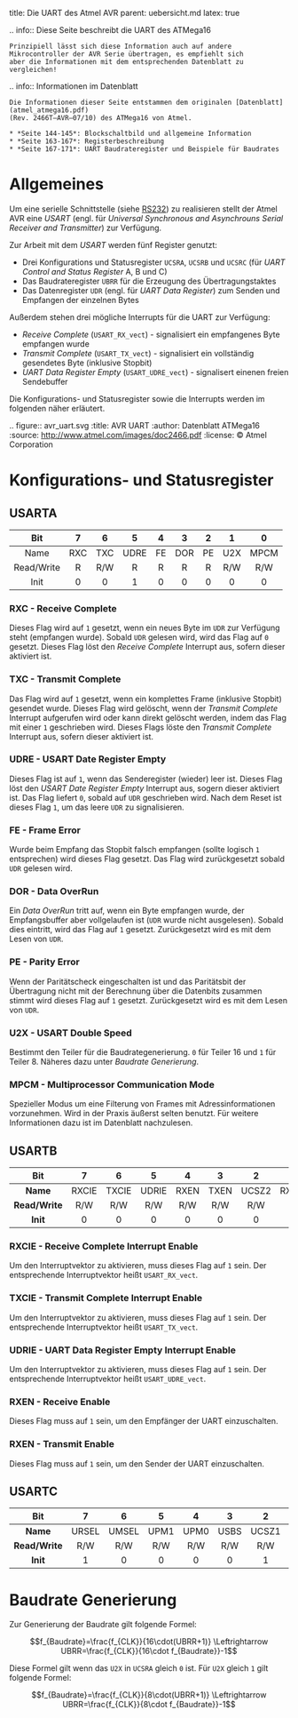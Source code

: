 title: Die UART des Atmel AVR
parent: uebersicht.md
latex: true

.. info:: Diese Seite beschreibt die UART des ATMega16

    Prinzipiell lässt sich diese Information auch auf andere Mikrocontroller der AVR Serie übertragen, es empfiehlt sich
    aber die Informationen mit dem entsprechenden Datenblatt zu vergleichen!

.. info:: Informationen im Datenblatt

    Die Informationen dieser Seite entstammen dem originalen [Datenblatt](atmel_atmega16.pdf)
    (Rev. 2466T–AVR–07/10) des ATMega16 von Atmel.

    * *Seite 144-145*: Blockschaltbild und allgemeine Information
    * *Seite 163-167*: Registerbeschreibung
    * *Seite 167-171*: UART Baudrateregister und Beispiele für Baudrates

# Allgemeines
Um eine serielle Schnittstelle (siehe [RS232](../bussysteme/rs232.html)) zu realisieren stellt der Atmel AVR eine *USART*
(engl. für *Universal Synchronous and Asynchrouns Serial Receiver and Transmitter*) zur Verfügung.

Zur Arbeit mit dem *USART* werden fünf Register genutzt:

* Drei Konfigurations und Statusregister `UCSRA`, `UCSRB` und `UCSRC` (für *UART Control and Status Register* A, B und C)
* Das Baudrateregister `UBRR` für die Erzeugung des Übertragungstaktes
* Das Datenregister `UDR` (engl. für *UART Data Register*) zum Senden und Empfangen der einzelnen Bytes

Außerdem stehen drei mögliche Interrupts für die UART zur Verfügung:

* *Receive Complete* (`USART_RX_vect`) - signalisiert ein empfangenes Byte empfangen wurde
* *Transmit Complete* (`USART_TX_vect`) - signalisiert ein vollständig gesendetes Byte (inklusive Stopbit)
* *UART Data Register Empty* (`USART_UDRE_vect`) - signalisert einenen freien Sendebuffer

Die Konfigurations- und Statusregister sowie die Interrupts werden im folgenden näher erläutert.

.. figure:: avr_uart.svg
    :title: AVR UART
    :author: Datenblatt ATMega16
    :source: http://www.atmel.com/images/doc2466.pdf
    :license: &copy; Atmel Corporation

# Konfigurations- und Statusregister
## USARTA

Bit|7|6|5|4|3|2|1|0
:---:|:---:|:---:|:---:|:---:|:---:|:---:|:---:|:---:
Name|RXC|TXC|UDRE|FE|DOR|PE|U2X|MPCM
Read/Write|R|R/W|R|R|R|R|R/W|R/W
Init|0|0|1|0|0|0|0|0

### RXC - Receive Complete
Dieses Flag wird auf `1` gesetzt, wenn ein neues Byte im `UDR` zur Verfügung steht (empfangen wurde). Sobald `UDR`
gelesen wird, wird das Flag auf `0` gesetzt. Dieses Flag löst den *Receive Complete* Interrupt aus, sofern
dieser aktiviert ist.

### TXC - Transmit Complete
Das Flag wird auf `1` gesetzt, wenn ein komplettes Frame (inklusive Stopbit) gesendet wurde. Dieses Flag wird gelöscht,
wenn der *Transmit Complete* Interrupt aufgerufen wird oder kann direkt gelöscht werden, indem das Flag mit einer `1`
geschrieben wird. Dieses Flags löste den *Transmit Complete* Interrupt aus, sofern dieser aktiviert ist.

### UDRE - USART Date Register Empty
Dieses Flag ist auf `1`, wenn das Senderegister (wieder) leer ist. Dieses Flag löst den *USART Date Register Empty*
Interrupt aus, sogern dieser aktiviert ist. Das Flag liefert `0`, sobald auf `UDR` geschrieben wird. Nach dem Reset
ist dieses Flag `1`, um das leere `UDR` zu signalisieren.

### FE - Frame Error
Wurde beim Empfang das Stopbit falsch empfangen (sollte logisch `1` entsprechen) wird dieses Flag gesetzt. Das Flag wird
zurückgesetzt sobald `UDR` gelesen wird.

### DOR - Data OverRun
Ein *Data OverRun* tritt auf, wenn ein Byte empfangen wurde, der Empfangsbuffer aber vollgelaufen ist (`UDR` wurde nicht
ausgelesen). Sobald dies eintritt, wird das Flag auf `1` gesetzt. Zurückgesetzt wird es mit dem Lesen von `UDR`.

### PE - Parity Error
Wenn der Paritätscheck eingeschalten ist und das Paritätsbit der Übertragung nicht mit der Berechnung über die Datenbits
zusammen stimmt wird dieses Flag auf `1` gesetzt. Zurückgesetzt wird es mit dem Lesen von `UDR`.

### U2X - USART Double Speed
Bestimmt den Teiler für die Baudrategenerierung. `0` für Teiler 16 und `1` für Teiler 8. Näheres dazu unter *Baudrate
Generierung*.

### MPCM - Multiprocessor Communication Mode
Spezieller Modus um eine Filterung von Frames mit Adressinformationen vorzunehmen. Wird in der Praxis äußerst selten
benutzt. Für weitere Informationen dazu ist im Datenblatt nachzulesen.

## USARTB

**Bit**|7|6|5|4|3|2|1|0
:---:|:---:|:---:|:---:|:---:|:---:|:---:|:---:|:---:
**Name**|RXCIE|TXCIE|UDRIE|RXEN|TXEN|UCSZ2|RXB8|TXB8
**Read/Write**|R/W|R/W|R/W|R/W|R/W|R/W|R|R/W
**Init**|0|0|0|0|0|0|0|0

### RXCIE - Receive Complete Interrupt Enable
Um den Interruptvektor zu aktivieren, muss dieses Flag auf `1` sein. Der entsprechende Interruptvektor heißt
`USART_RX_vect`.

### TXCIE - Transmit Complete Interrupt Enable
Um den Interruptvektor zu aktivieren, muss dieses Flag auf `1` sein. Der entsprechende Interruptvektor heißt
`USART_TX_vect`.

### UDRIE - UART Data Register Empty Interrupt Enable
Um den Interruptvektor zu aktivieren, muss dieses Flag auf `1` sein. Der entsprechende Interruptvektor heißt
`USART_UDRE_vect`.

### RXEN - Receive Enable
Dieses Flag muss auf `1` sein, um den Empfänger der UART einzuschalten.

### RXEN - Transmit Enable
Dieses Flag muss auf `1` sein, um den Sender der UART einzuschalten.

## USARTC

**Bit**|7|6|5|4|3|2|1|0
:---:|:---:|:---:|:---:|:---:|:---:|:---:|:---:|:---:
**Name**|URSEL|UMSEL|UPM1|UPM0|USBS|UCSZ1|UCSZ0|UCPOL
**Read/Write**|R/W|R/W|R/W|R/W|R/W|R/W|R|R/W
**Init**|1|0|0|0|0|1|1|0

# Baudrate Generierung
Zur Generierung der Baudrate gilt folgende Formel:

$$f_{Baudrate}=\frac{f_{CLK}}{16\cdot(UBRR+1)} \Leftrightarrow UBRR=\frac{f_{CLK}}{16\cdot f_{Baudrate}}-1$$

Diese Formel gilt wenn das `U2X` in `UCSRA` gleich `0` ist. Für `U2X` gleich `1` gilt folgende Formel:

$$f_{Baudrate}=\frac{f_{CLK}}{8\cdot(UBRR+1)} \Leftrightarrow UBRR=\frac{f_{CLK}}{8\cdot f_{Baudrate}}-1$$
